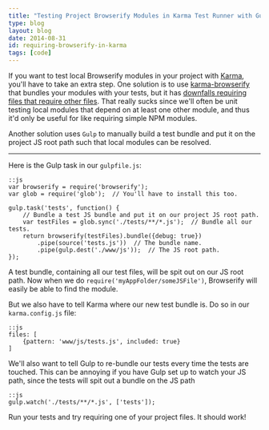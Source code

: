 ```yaml
---
title: "Testing Project Browserify Modules in Karma Test Runner with Gulp"
type: blog
layout: blog
date: 2014-08-31
id: requiring-browserify-in-karma
tags: [code]
---
```


If you want to test local Browserify modules in your project with
[Karma](http://ngokevin.com/blog/angular-unit-testing/), you'll have to take an
extra step. One solution is to use
[karma-browserify](https://github.com/xdissent/karma-browserify) that bundles
your modules with your tests, but it has [downfalls requiring files that
require other files](https://github.com/xdissent/karma-browserify/issues/38).
That really sucks since we'll often be unit testing local modules that depend
on at least one other module, and thus it'd only be useful for like requiring
simple NPM modules.

Another solution uses ```Gulp``` to manually build a
test bundle and put it on the project JS root path such that local modules
can be resolved.

---

Here is the Gulp task in our ```gulpfile.js```:

    ::js
    var browserify = require('browserify');
    var glob = require('glob');  // You'll have to install this too.

    gulp.task('tests', function() {
        // Bundle a test JS bundle and put it on our project JS root path.
        var testFiles = glob.sync('./tests/**/*.js');  // Bundle all our tests.
        return browserify(testFiles).bundle({debug: true})
            .pipe(source('tests.js'))  // The bundle name.
            .pipe(gulp.dest('./www/js'));  // The JS root path.
    });

A test bundle, containing all our test files, will be spit out on our JS root
path. Now when we do ```require('myAppFolder/someJSFile')```, Browserify will
easily be able to find the module.

But we also have to tell Karma where our new test bundle is. Do so in our
```karma.config.js``` file:

    ::js
    files: [
        {pattern: 'www/js/tests.js', included: true}
    ]

We'll also want to tell Gulp to re-bundle our tests every time the tests are
touched. This can be annoying if you have Gulp set up to watch your JS path,
since the tests will spit out a bundle on the JS path

    ::js
    gulp.watch('./tests/**/*.js', ['tests']);

Run your tests and try requiring one of your project files. It should work!
